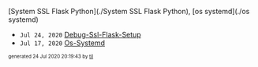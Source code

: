 [System SSL Flask Python](./System SSL Flask Python), [os systemd](./os systemd)

* <code>Jul 24, 2020</code> [Debug-Ssl-Flask-Setup](2020-07-24T20-14-55-debug-ssl-flask-setup.md)
* <code>Jul 17, 2020</code> [Os-Systemd](2020-07-17T08-22-51-debug-systemd-issues-in-buster.md)


<sup><sub>generated 24 Jul 2020 20:19:43 by <a href='https://github.com/senorprogrammer/til'>til</a></sub></sup>
